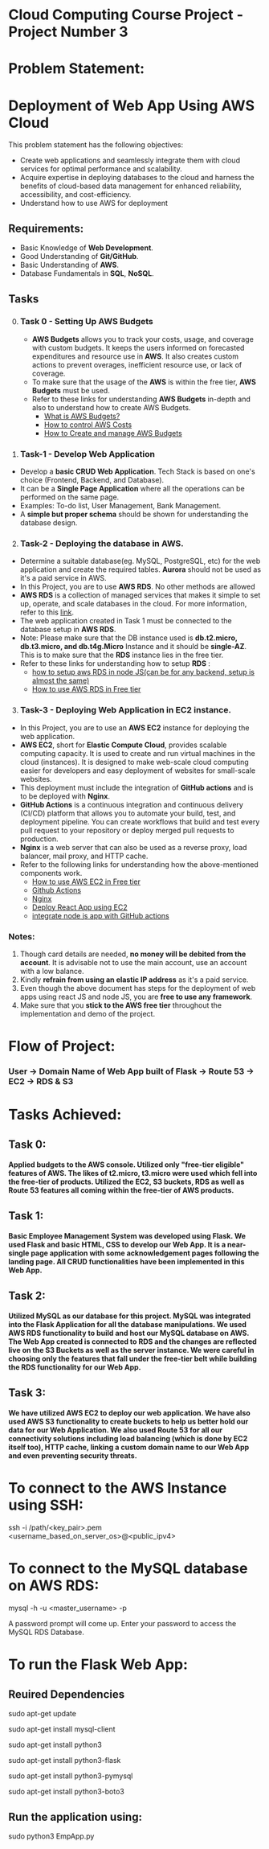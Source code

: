 # Cloud Computing Course Project - Project Number 3

# Problem Statement:
# Deployment of Web App Using AWS Cloud

This problem statement has the following objectives:
- Create web applications and seamlessly integrate them with cloud services for optimal performance and scalability.
- Acquire expertise in deploying databases to the cloud and harness the benefits of cloud-based data management for enhanced reliability, accessibility, and cost-efficiency.
- Understand how to use AWS for deployment

## Requirements:
- Basic Knowledge of **Web Development**.
- Good Understanding of **Git/GitHub**.
- Basic Understanding of **AWS**.
- Database Fundamentals in **SQL**, **NoSQL**.

## Tasks
0. ### Task 0 - Setting Up **AWS Budgets**	
	-	**AWS Budgets** allows you to track your costs, usage, and coverage with custom budgets. It keeps the users informed on forecasted expenditures and resource use in **AWS**. It also creates custom actions to prevent overages, inefficient resource use, or lack of coverage.
	- To make sure that the usage of the **AWS** is within the free tier, **AWS Budgets** must be used.
	- Refer to these links for understanding **AWS Budgets** in-depth and also to understand how to create AWS Budgets.
		- [What is AWS Budgets?](https://aws.amazon.com/aws-cost-management/aws-budgets/)
		- [How to control AWS Costs](https://aws.amazon.com/getting-started/hands-on/control-your-costs-free-tier-budgets/)
		- [How to Create and manage AWS Budgets](https://www.youtube.com/watch?v=UB1dlP_7arA)

1. ### Task-1 - Develop Web Application
- Develop a **basic CRUD Web Application**. Tech Stack is based on one's choice (Frontend, Backend, and Database).  
- It can be a **Single Page Application** where all the operations can be performed on the same page.
- Examples: To-do list, User Management, Bank Management.
- A **simple but proper schema** should be shown for understanding the database design. 

2. ### Task-2 - Deploying the database in AWS.
  - Determine a suitable database(eg. MySQL, PostgreSQL, etc) for the web application and create the required tables. **Aurora** should not be used as it's a paid service in AWS.
  - In this Project, you are to use **AWS RDS**. No other methods are allowed 
  - **AWS RDS** is a collection of managed services that makes it simple to set up, operate, and scale databases in the cloud. For more information, refer to this [link](https://aws.amazon.com/rds/).
  - The web application created in Task 1 must be connected to the database setup in **AWS RDS**. 
  -  Note: Please make sure that the DB instance used is **db.t2.micro, db.t3.micro, and db.t4g.Micro** Instance and it should be **single-AZ**. This is to make sure that the **RDS** instance lies in the free tier.
  - Refer to these links for understanding how to setup **RDS** :
	  - [how to setup aws RDS in node JS(can be for any backend, setup is almost the same)](https://dev.to/kevin_odongo35/aws-rds-mysql-express-vue-and-node-jfj)
	  - [How to use AWS RDS in Free tier](https://aws.amazon.com/rds/free/)
	

3. ### Task-3 - Deploying Web Application in EC2 instance.
- In this Project, you are to use an **AWS EC2** instance for deploying the web application.
- **AWS EC2**, short for **Elastic Compute Cloud**, provides scalable computing capacity. It is used to create and run virtual machines in the cloud (instances). It is designed to make web-scale cloud computing easier for developers and easy deployment of websites for small-scale websites.
- This deployment must include the integration of **GitHub actions** and is to be deployed with **Nginx**.
- **GitHub Actions** is a continuous integration and continuous delivery (CI/CD) platform that allows you to automate your build, test, and deployment pipeline. You can create workflows that build and test every pull request to your repository or deploy merged pull requests to production.
- **Nginx** is a web server that can also be used as a reverse proxy, load balancer, mail proxy, and HTTP cache.
- Refer to the following links for understanding how the above-mentioned components work.
	- [How to use AWS EC2 in Free tier](https://aws.amazon.com/ec2/pricing/)
	- [Github Actions](https://docs.github.com/en/actions)
	- [Nginx](https://www.nginx.com/)
	- [Deploy React App using EC2](https://jasonwatmore.com/post/2019/11/18/react-nodejs-on-aws-how-to-deploy-a-mern-stack-app-to-amazon-ec2)
	- [integrate node js app with GitHub actions](https://dev.to/stretch0/deploy-your-node-app-to-ec2-with-github-actions-h9a)

### Notes:
1. Though card details are needed, **no money will be debited from the account**. It is advisable not to use the main account, use an account with a low balance.
2. Kindly **refrain from using an elastic IP address** as it's a paid service.
3. Even though the above document has steps for the deployment of web apps using react JS and node JS, you are **free to use any framework**.
4. Make sure that you **stick to the AWS free tier** throughout the implementation and demo of the project. 


# Flow of Project:
### User -> Domain Name of Web App built of Flask -> Route 53 -> EC2 -> RDS & S3

# Tasks Achieved:
## Task 0:
#### Applied budgets to the AWS console. Utilized only "free-tier eligible" features of AWS. The likes of t2.micro, t3.micro were used which fell into the free-tier of products. Utilized the EC2, S3 buckets, RDS as well as Route 53 features all coming within the free-tier of AWS products.

## Task 1:
#### Basic Employee Management System was developed using Flask. We used Flask and basic HTML, CSS to develop our Web App. It is a near-single page application with some acknowledgement pages following the landing page. All CRUD functionalities have been implemented in this Web App.

## Task 2:
#### Utilized MySQL as our database for this project. MySQL was integrated into the Flask Application for all the database manipulations. We used AWS RDS functionality to build and host our MySQL database on AWS. The Web App created is connected to RDS and the changes are reflected live on the S3 Buckets as well as the server instance. We were careful in choosing only the features that fall under the free-tier belt while building the RDS functionality for our Web App.

## Task 3:
#### We have utilized AWS EC2 to deploy our web application. We have also used AWS S3 functionality to create buckets to help us better hold our data for our Web Application. We also used Route 53 for all our connectivity solutions including load balancing (which is done by EC2 itself too), HTTP cache, linking a custom domain name to our Web App and even preventing security threats. 

# To connect to the AWS Instance using SSH:
ssh -i /path/<key_pair>.pem <username_based_on_server_os>@<public_ipv4> 


# To connect to the MySQL database on AWS RDS:
mysql -h <RDS endpoint URL> -u <master_username> -p


A password prompt will come up. Enter your password to access the MySQL RDS Database.

# To run the Flask Web App:
## Reuired Dependencies
sudo apt-get update

sudo apt-get install mysql-client

sudo apt-get install python3

sudo apt-get install python3-flask

sudo apt-get install python3-pymysql

sudo apt-get install python3-boto3


## Run the application using:
sudo python3 EmpApp.py
